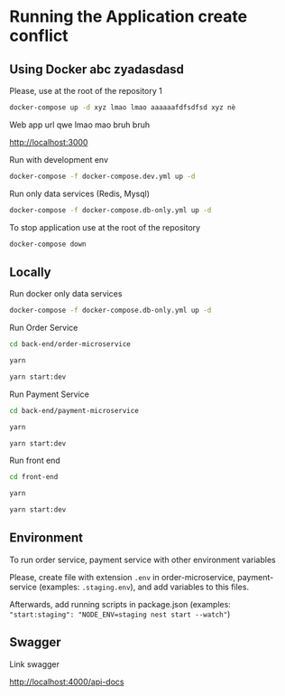 # Running the Application create conflict

## Using Docker abc zyadasdasd

Please, use at the root of the repository 1

```bash
docker-compose up -d xyz lmao lmao aaaaaafdfsdfsd xyz nè
```

Web app url qwe lmao mao bruh bruh

[http://localhost:3000](http://localhost:3000)

Run with development env

```bash
docker-compose -f docker-compose.dev.yml up -d
```

Run only data services (Redis, Mysql)

```bash
docker-compose -f docker-compose.db-only.yml up -d
```

To stop application use at the root of the repository

```bash
docker-compose down
```

## Locally

Run docker only data services

```bash
docker-compose -f docker-compose.db-only.yml up -d
```

Run Order Service

```bash
cd back-end/order-microservice

yarn

yarn start:dev
```

Run Payment Service

```bash
cd back-end/payment-microservice

yarn

yarn start:dev
```

Run front end

```bash
cd front-end

yarn

yarn start:dev
```

## Environment

To run order service, payment service with other environment variables

Please, create file with extension `.env` in order-microservice, payment-service (examples: `.staging.env`), and add variables to this files.

Afterwards, add running scripts in package.json (examples: `"start:staging": "NODE_ENV=staging nest start --watch"`)

## Swagger

Link swagger

[http://localhost:4000/api-docs](http://localhost:4000/api-docs)